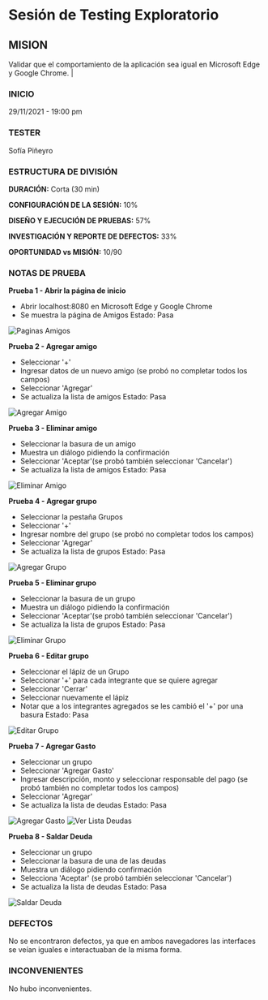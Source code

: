 # Sesión de Testing Exploratorio
## MISION
Validar que el comportamiento de la aplicación sea igual en Microsoft Edge y Google Chrome. |

### INICIO 
29/11/2021 - 19:00 pm
### TESTER
Sofía Piñeyro
### ESTRUCTURA DE DIVISIÓN
**DURACIÓN:** Corta (30 min) 

**CONFIGURACIÓN DE LA SESIÓN:** 10%

**DISEÑO Y EJECUCIÓN DE PRUEBAS:** 57% 

**INVESTIGACIÓN Y REPORTE DE DEFECTOS:** 33% 

**OPORTUNIDAD vs MISIÓN:** 10/90

### NOTAS DE PRUEBA 
**Prueba 1 - Abrir la página de inicio**
- Abrir localhost:8080 en Microsoft Edge y Google Chrome
- Se muestra la página de Amigos
Estado: Pasa

![Paginas Amigos](..\img\testing-prueba-1.jpg)

**Prueba 2 - Agregar amigo**
- Seleccionar '+'
- Ingresar datos de un nuevo amigo (se probó no completar todos los campos)
- Seleccionar 'Agregar'
- Se actualiza la lista de amigos
Estado: Pasa

![Agregar Amigo](..\img\testing-prueba-2.jpg)

**Prueba 3 - Eliminar amigo**
- Seleccionar la basura de un amigo
- Muestra un diálogo pidiendo la confirmación
- Seleccionar 'Aceptar'(se probó también seleccionar 'Cancelar')
- Se actualiza la lista de amigos
Estado: Pasa

![Eliminar Amigo](..\img\testing-prueba-3.jpg)

**Prueba 4 - Agregar grupo**
- Seleccionar la pestaña Grupos
- Seleccionar '+'
- Ingresar nombre del grupo (se probó no completar todos los campos)
- Seleccionar 'Agregar'
- Se actualiza la lista de grupos
Estado: Pasa

![Agregar Grupo](..\img\testing-prueba-4.jpg)

**Prueba 5 - Eliminar grupo**
- Seleccionar la basura de un grupo
- Muestra un diálogo pidiendo la confirmación
- Seleccionar 'Aceptar'(se probó también seleccionar 'Cancelar')
- Se actualiza la lista de grupos
Estado: Pasa

![Eliminar Grupo](..\img\testing-prueba-5.jpg)

**Prueba 6 - Editar grupo**
- Seleccionar el lápiz de un Grupo
- Seleccionar '+' para cada integrante que se quiere agregar
- Seleccionar 'Cerrar'
- Seleccionar nuevamente el lápiz
- Notar que a los integrantes agregados se les cambió el '+' por una basura
Estado: Pasa

![Editar Grupo](..\img\testing-prueba-6.jpg)

**Prueba 7 - Agregar Gasto**
- Seleccionar un grupo
- Seleccionar 'Agregar Gasto'  
- Ingresar descripción, monto y seleccionar responsable del pago (se probó también no completar todos los campos)
- Seleccionar 'Agregar'
- Se actualiza la lista de deudas
Estado: Pasa

![Agregar Gasto](..\img\testing-prueba-7.jpg)
![Ver Lista Deudas](..\img\testing-prueba-8.jpg)

**Prueba 8 - Saldar Deuda**
- Seleccionar un grupo
- Seleccionar la basura de una de las deudas
- Muestra un diálogo pidiendo confirmación
- Selecciona 'Aceptar' (se probó también seleccionar 'Cancelar')
- Se actualiza la lista de deudas
Estado: Pasa

![Saldar Deuda](..\img\testing-prueba-9.jpg)

### DEFECTOS
No se encontraron defectos, ya que en ambos navegadores las interfaces se veían iguales e interactuaban de la misma forma.

### INCONVENIENTES
No hubo inconvenientes.
